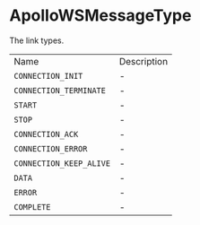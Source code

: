 # ApolloWSMessageType

The link types.

|                         |             |
| ----------------------- | ----------- |
| Name                    | Description |
| `CONNECTION_INIT`       | \-          |
| `CONNECTION_TERMINATE`  | \-          |
| `START`                 | \-          |
| `STOP`                  | \-          |
| `CONNECTION_ACK`        | \-          |
| `CONNECTION_ERROR`      | \-          |
| `CONNECTION_KEEP_ALIVE` | \-          |
| `DATA`                  | \-          |
| `ERROR`                 | \-          |
| `COMPLETE`              | \-          |
